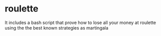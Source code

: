 # roulette
It includes a bash script that prove how to lose all your money at roulette using the the best known strategies as martingala

